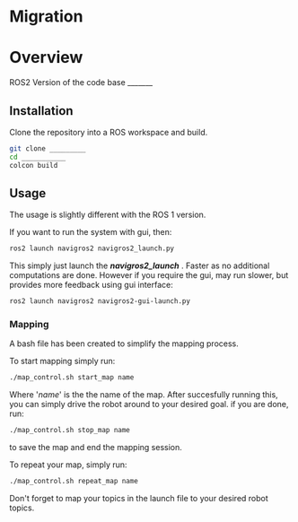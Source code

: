 # Migration
# Overview

ROS2 Version of the code base _______
## Installation

Clone the repository into a ROS workspace and build.

```bash
git clone _________
cd ___________
colcon build
```

## Usage
The usage is slightly different with the ROS 1 version. 

If you want to run the system with gui, then:

```bash
ros2 launch navigros2 navigros2_launch.py
```
This simply just launch the ***navigros2_launch*** . Faster as no additional computations are done. However if you require the gui, may run slower, but provides more feedback using gui interface:

```bash
ros2 launch navigros2 navigros2-gui-launch.py
```

### Mapping

A bash file has been created to simplify the mapping process. 

To start mapping simply run:
```bash
./map_control.sh start_map name
```
Where '*name*' is the the name of the map. After succesfully running this, you can simply drive the robot around to your desired goal. if you are done, run:

```bash
./map_control.sh stop_map name
```

to save the map and end the mapping session. 

To repeat your map, simply run:
```bash
./map_control.sh repeat_map name
```

Don't forget to map your topics in the launch file to your desired robot topics.